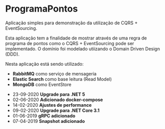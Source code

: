 # ProgramaPontos

Aplicação simples para demonstração da utilização de CQRS + EventSourcing.

Esta aplicação tem a finalidade de mostrar através de uma regra de programa de pontos como o CQRS + EventSourcing pode ser implementado. O domínio foi modelado utiizando o Domain Driven Design (DDD).

Nesta aplicação está sendo utilizado:

<ul>
<li><b>RabbitMQ</b> como serviço de mensageria</li>
<li><b>Elastic Search</b> como base leitura (Read Model)</li>
<li><b>MongoDB</b> como EventStore</li>
</ul>


<ul>
<li>23-09-2020 <b>Upgrade para .NET 5</b></li>
<li>02-06-2020 <b>Adicionado docker-compose</b></li>
<li>14-02-2020 <b>Ajustes de performance</b></li>  
<li>09-02-2020 <b>Upgrade para .NET Core 3.1</b></li>
<li>01-06-2019 <b>gRPC adicionado</b></li>
<li>07-04-2019 <b>Snapshot adicionado</b></li>
</ul>
